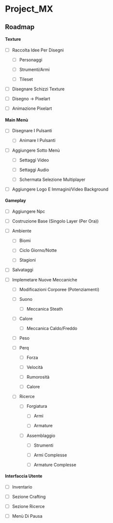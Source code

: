 # Project_MX

## Roadmap

#### Texture

- [ ] Raccolta Idee Per Disegni
  
  - [ ] Personaggi
  
  - [ ] Strumenti/Armi
  
  - [ ] Tileset

- [ ] Disegnare Schizzi Texture

- [ ] Disegno -> Pixelart

- [ ] Animazione Pixelart

#### Main Menù

- [ ] Disegnare I Pulsanti
  
  - [ ] Animare I Pulsanti

- [ ] Aggiungere Sotto Menù
  
  - [ ] Settaggi Video
  
  - [ ] Settaggi Audio
  
  - [ ] Schermata Selezione Multiplayer

- [ ] Aggiungere Logo E Immagini/Video Background

#### Gameplay

- [ ] Aggiungere Npc

- [ ] Costruzione Base (Singolo Layer (Per Ora))

- [ ] Ambiente
  
  - [ ] Biomi
  
  - [ ] Ciclo Giorno/Notte
  
  - [ ] Stagioni

- [ ] Salvataggi

- [ ] Implemetare Nuove Meccaniche
  
  - [ ] Modificazioni Corporee (Potenziamenti) 
  
  - [ ] Suono 
    
    - [ ] Meccanica Steath
  
  - [ ] Calore
    
    - [ ] Meccanica Caldo/Freddo
  
  - [ ] Peso
  
  - [ ] Perq
    
    - [ ] Forza
    
    - [ ] Velocità
    
    - [ ] Rumorosità
    
    - [ ] Calore
  
  - [ ] Ricerce
    
    - [ ] Forgiatura
      
      - [ ] Armi
      
      - [ ] Armature
    
    - [ ] Assemblaggio
      
      - [ ] Strumenti
      
      - [ ] Armi Complesse
      
      - [ ] Armature Complesse

#### Interfaccia Utente

- [ ] Inventario

- [ ] Sezione Crafting

- [ ] Sezione Ricerce

- [ ] Menù Di Pausa
